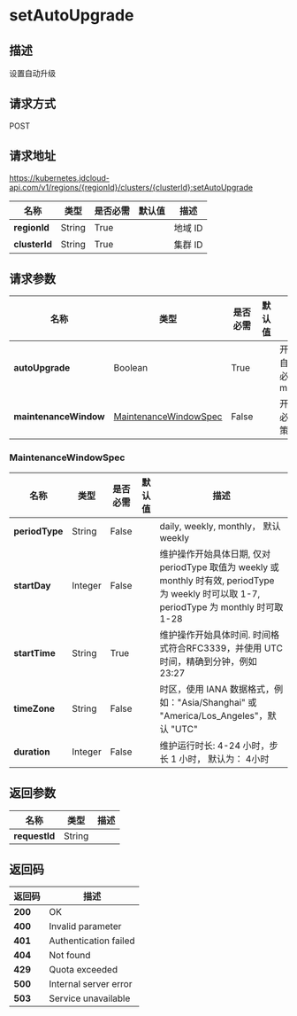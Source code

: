 # setAutoUpgrade


## 描述
设置自动升级

## 请求方式
POST

## 请求地址
https://kubernetes.jdcloud-api.com/v1/regions/{regionId}/clusters/{clusterId}:setAutoUpgrade

|名称|类型|是否必需|默认值|描述|
|---|---|---|---|---|
|**regionId**|String|True| |地域 ID|
|**clusterId**|String|True| |集群 ID|

## 请求参数
|名称|类型|是否必需|默认值|描述|
|---|---|---|---|---|
|**autoUpgrade**|Boolean|True| |开启或者关闭集群自动升级，开启时必须指定 maintenancePolicy|
|**maintenanceWindow**|[MaintenanceWindowSpec](setautoupgrade#maintenancewindowspec)|False| |开启集群自动升级, 必须配置集群维护策略|

### <div id="maintenancewindowspec">MaintenanceWindowSpec</div>
|名称|类型|是否必需|默认值|描述|
|---|---|---|---|---|
|**periodType**|String|False| |daily, weekly, monthly， 默认 weekly|
|**startDay**|Integer|False| |维护操作开始具体日期, 仅对 periodType 取值为 weekly 或 monthly 时有效, periodType 为 weekly 时可以取 1-7, periodType 为 monthly 时可取 1-28<br>|
|**startTime**|String|True| |维护操作开始具体时间. 时间格式符合RFC3339，并使用 UTC 时间，精确到分钟，例如 23:27|
|**timeZone**|String|False| |时区，使用 IANA 数据格式，例如："Asia/Shanghai" 或 "America/Los_Angeles"，默认 "UTC"|
|**duration**|Integer|False| |维护运行时长: 4-24 小时，步长 1 小时， 默认为： 4小时|

## 返回参数
|名称|类型|描述|
|---|---|---|
|**requestId**|String| |


## 返回码
|返回码|描述|
|---|---|
|**200**|OK|
|**400**|Invalid parameter|
|**401**|Authentication failed|
|**404**|Not found|
|**429**|Quota exceeded|
|**500**|Internal server error|
|**503**|Service unavailable|
